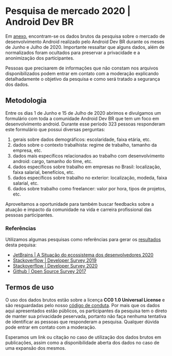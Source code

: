 # Pesquisa de mercado 2020 | Android Dev BR

Em [anexo](dados_pesquisa.csv), encontram-se os dados brutos da pesquisa sobre o mercado de desenvolvimento Android realizado pelo Android Dev BR durante os meses de Junho e Julho de 2020. Importante ressaltar que alguns dados, além de normalizados foram ocultados para preservar a privacidade e a anonimização dos participantes.

Pessoas que precisarem de informações que não constam nos arquivos disponibilizados podem entrar em contato com a moderação explicando detalhadamente o objetivo da pesquisa e como será tratado a segurança dos dados.

## Metodologia

Entre os dias 1 de Junho e 15 de Julho de 2020 abrimos e divulgamos um formulário com toda a comunidade Android Dev BR que tem um foco em desenvolvimento android. Durante esse período 323 pessoas responderam este formulário que possui diversas perguntas:

1. gerais sobre dados demográficos: escolaridade, faixa etária, etc.
2. dados sobre o contexto trabalhista: regime de trabalho, tamanho da empresa, etc.
3. dados mais específicos relacionados ao trabalho com desenvolvimento android: cargo, tamanho do time, etc.
4. dados específicos sobre trabalho em empresas no Brasil: localização, faixa salarial, benefícios, etc.
5. dados específicos sobre trabalho no exterior: localização, modeda, faixa salarial, etc.
6. dados sobre trabalho como freelancer: valor por hora, tipos de projetos, etc.

Aproveitamos a oportunidade para também buscar feedbacks sobre a atuação e impacto da comunidade na vida e carreira profissional das pessoas participantes.

### Referências

Utilizamos algumas pesquisas como referências para gerar os [resultados](http://panorama.androiddevbr.org/) desta pequisa:

- [JetBrains | A Situação do ecossistema dos desenvolvedores 2020](https://www.jetbrains.com/pt-pt/lp/devecosystem-2020/)
- [Stackoverflow | Developer Survey 2019](https://insights.stackoverflow.com/survey/2019)
- [Stackoverflow | Developer Survey 2020](https://insights.stackoverflow.com/survey/2020)
- [Github | Open Source Survey 2017](https://opensourcesurvey.org/2017/)

## Termos de uso

O uso dos dados brutos estão sobre a licença **CC0 1.0 Universal License** e são resguardadas pelo nosso [código de conduta](https://github.com/androiddevbr/codigo-de-conduta/). Por mais que os dados aqui apresentados estão públicos, os participantes da pesquisa tem o direto de manter sua privacidade peservada, portanto não faça nenhuma tentativa de identificar as pessoas que responderam a pesquisa. Qualquer dúvida pode entrar em contato com a moderação.

Esperamos um link ou citação no caso de utilização dos dados brutos em publicações, assim como a disponibilidade aberta dos dados no caso de uma expansão dos mesmos.
